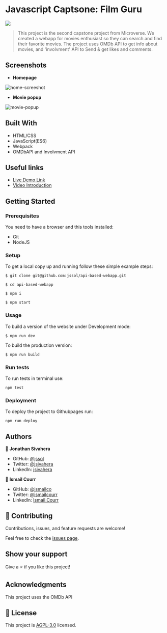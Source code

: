 # Javascript Captsone: Film Guru

![](https://img.shields.io/badge/Microverse-blueviolet)

> This project is the second capstone project from Microverse. We created a webapp for movies enthusiast so they can search and find their favorite movies. The project uses OMDb API to get info about movies, and 'involvment' API to Send & get likes and comments.

## Screenshots

- **Homepage**

![home-screeshot](./Screenshot1.png)

- **Movie popup**

![movie-popup](./Screenshot2.png)

## Built With

- HTML/CSS
- JavaScript(ES6)
- Webpack
- OMDbAPI and Involvment API

## Useful links

- [Live Demo Link](https://jssol.github.io/api-based-webapp/)
- [Video Introduction](https://youtu.be/p8N1mAaXhEc)

## Getting Started

### Prerequisites

You need to have a browser and this tools installed:

- Git
- NodeJS

### Setup

To get a local copy up and running follow these simple example steps:

```
$ git clone git@github.com:jssol/api-based-webapp.git
```

```
$ cd api-based-webapp
```

```
$ npm i
```

```
$ npm start
```

### Usage

To build a version of the website under Development mode:

```
$ npm run dev
```

To build the production version:

```
$ npm run build
```

### Run tests

To run tests in terminal use:

```
npm test
```

### Deployment

To deploy the project to Githubpages run:

```
npm run deploy
```

## Authors

👤 **Jonathan Sivahera**

- GitHub: [@jssol](https://github.com/jssol)
- Twitter: [@jsivahera](https://twitter.com/jsivahera)
- LinkedIn: [jsivahera](https://linkedin.com/in/jsivahera)

👤 **Ismail Courr**

- GitHub: [@ismailco](https://github.com/ismailco)
- Twitter: [@ismailcourr](https://twitter.com/ismailcourr)
- LinkedIn: [Ismail Courr](https://linkedin.com/in/ismailcourr)

## 🤝 Contributing

Contributions, issues, and feature requests are welcome!

Feel free to check the [issues page](../../issues/).

## Show your support

Give a ⭐️ if you like this project!

## Acknowledgments

This project uses the OMDb API

## 📝 License

This project is [AGPL-3.0](./LICENSE) licensed.

